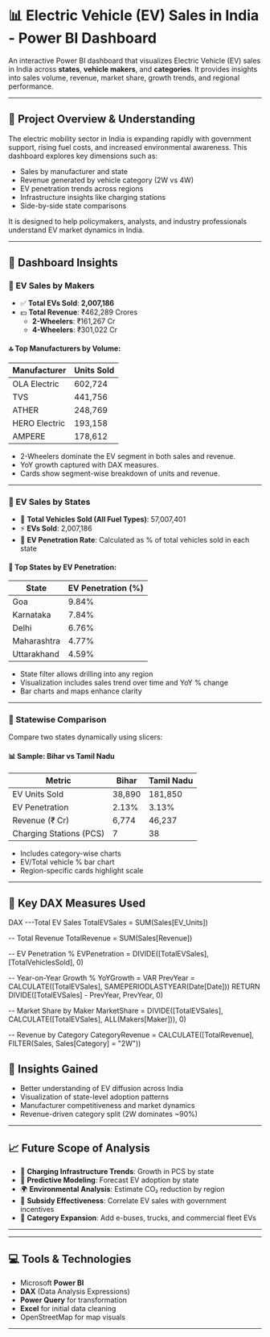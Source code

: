 # 📊 Electric Vehicle (EV) Sales in India - Power BI Dashboard

An interactive Power BI dashboard that visualizes Electric Vehicle (EV) sales in India across **states**, **vehicle makers**, and **categories**. It provides insights into sales volume, revenue, market share, growth trends, and regional performance.

---

## 📖 Project Overview & Understanding

The electric mobility sector in India is expanding rapidly with government support, rising fuel costs, and increased environmental awareness. This dashboard explores key dimensions such as:

- Sales by manufacturer and state
- Revenue generated by vehicle category (2W vs 4W)
- EV penetration trends across regions
- Infrastructure insights like charging stations
- Side-by-side state comparisons

It is designed to help policymakers, analysts, and industry professionals understand EV market dynamics in India.

---

## 📌 Dashboard Insights

### 🔹 EV Sales by Makers

- ✅ **Total EVs Sold**: **2,007,186**
- 💵 **Total Revenue**: ₹462,289 Crores  
  - **2-Wheelers**: ₹161,267 Cr  
  - **4-Wheelers**: ₹301,022 Cr

#### 🔝 Top Manufacturers by Volume:
| Manufacturer     | Units Sold |
|------------------|------------|
| OLA Electric     | 602,724    |
| TVS              | 441,756    |
| ATHER            | 248,769    |
| HERO Electric    | 193,158    |
| AMPERE           | 178,612    |

- 2-Wheelers dominate the EV segment in both sales and revenue.
- YoY growth captured with DAX measures.
- Cards show segment-wise breakdown of units and revenue.

---

### 🔹 EV Sales by States

- 🚗 **Total Vehicles Sold (All Fuel Types)**: 57,007,401
- ⚡ **EVs Sold**: 2,007,186
- 🧮 **EV Penetration Rate**: Calculated as % of total vehicles sold in each state

#### 🏅 Top States by EV Penetration:
| State        | EV Penetration (%) |
|--------------|--------------------|
| Goa          | 9.84%              |
| Karnataka    | 7.84%              |
| Delhi        | 6.76%              |
| Maharashtra  | 4.77%              |
| Uttarakhand  | 4.59%              |

- State filter allows drilling into any region
- Visualization includes sales trend over time and YoY % change
- Bar charts and maps enhance clarity

---

### 🔹 Statewise Comparison

Compare two states dynamically using slicers:

#### 📊 Sample: Bihar vs Tamil Nadu

| Metric                      | Bihar      | Tamil Nadu |
|-----------------------------|------------|-------------|
| EV Units Sold               | 38,890     | 181,850     |
| EV Penetration              | 2.13%      | 3.13%       |
| Revenue (₹ Cr)              | 6,774      | 46,237      |
| Charging Stations (PCS)     | 7          | 38          |

- Includes category-wise charts
- EV/Total vehicle % bar chart
- Region-specific cards highlight scale

---

## 🔢 Key DAX Measures Used

DAX
 ---Total EV Sales
TotalEVSales = SUM(Sales[EV_Units])

-- Total Revenue
TotalRevenue = SUM(Sales[Revenue])

-- EV Penetration %
EVPenetration = DIVIDE([TotalEVSales], [TotalVehiclesSold], 0)

-- Year-on-Year Growth %
YoYGrowth = 
VAR PrevYear = CALCULATE([TotalEVSales], SAMEPERIODLASTYEAR(Date[Date]))
RETURN DIVIDE([TotalEVSales] - PrevYear, PrevYear, 0)

-- Market Share by Maker
MarketShare = 
DIVIDE([TotalEVSales], CALCULATE([TotalEVSales], ALL(Makers[Maker])), 0)

-- Revenue by Category
CategoryRevenue = 
CALCULATE([TotalRevenue], FILTER(Sales, Sales[Category] = "2W"))
## 🧠 Insights Gained

- Better understanding of EV diffusion across India
- Visualization of state-level adoption patterns
- Manufacturer competitiveness and market dynamics
- Revenue-driven category split (2W dominates ~90%)

---

## 📈 Future Scope of Analysis

- 📍 **Charging Infrastructure Trends**: Growth in PCS by state
- 🧮 **Predictive Modeling**: Forecast EV adoption by state
- 🌍 **Environmental Analysis**: Estimate CO₂ reduction by region
- 💸 **Subsidy Effectiveness**: Correlate EV sales with government incentives
- 🚛 **Category Expansion**: Add e-buses, trucks, and commercial fleet EVs

---


---

## 💻 Tools & Technologies

- Microsoft **Power BI**
- **DAX** (Data Analysis Expressions)
- **Power Query** for transformation
- **Excel** for initial data cleaning
- OpenStreetMap for map visuals

---

